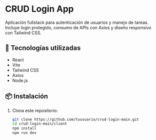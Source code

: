 # CRUD Login App

Aplicación fullstack para autenticación de usuarios y manejo de tareas. Incluye login protegido, consumo de APIs con Axios y diseño responsivo con Tailwind CSS.

## 🚀 Tecnologías utilizadas

- React
- Vite
- Tailwind CSS
- Axios
- Node.js 

## 📦 Instalación

1. Clona este repositorio:
   ```bash
   git clone https://github.com/tuusuario/crud-login-main.git
   cd crud-login-main/client
   npm install
   npm run dev

   

